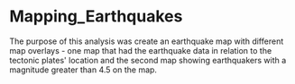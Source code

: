 # Mapping_Earthquakes
The purpose of this analysis was create an earthquake map with different map overlays - one map that had the earthquake data in relation to the tectonic plates' location and the second map showing earthquakers with a magnitude greater than 4.5 on the map.  
